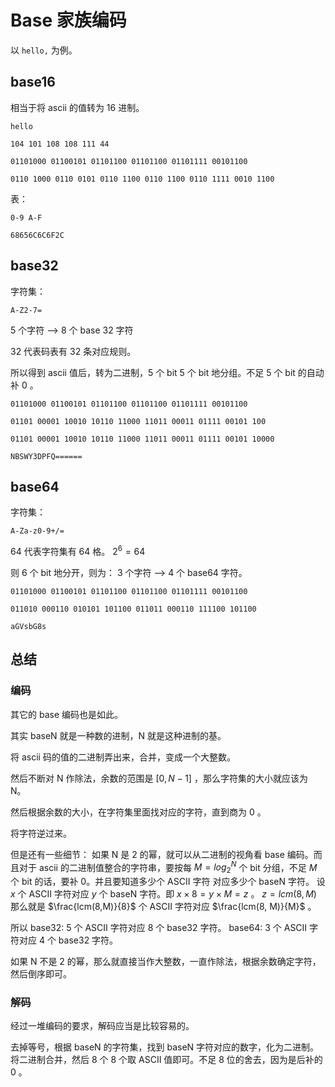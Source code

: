 # Base 家族编码

以 `hello,` 为例。
## base16

相当于将 ascii 的值转为 16 进制。

```
hello
```

```
104 101 108 108 111 44 
```

```
01101000 01100101 01101100 01101100 01101111 00101100
```

```
0110 1000 0110 0101 0110 1100 0110 1100 0110 1111 0010 1100
```

表：
```
0-9 A-F
```

```
68656C6C6F2C
```

## base32

字符集：
```
A-Z2-7=
```

5 个字符 --> 8 个 base 32 字符

32 代表码表有 32 条对应规则。

所以得到 ascii 值后，转为二进制，5 个 bit 5 个 bit 地分组。不足 5 个 bit 的自动补 0 。

```
01101000 01100101 01101100 01101100 01101111 00101100
```

```
01101 00001 10010 10110 11000 11011 00011 01111 00101 100
```

```
01101 00001 10010 10110 11000 11011 00011 01111 00101 10000 
```

```
NBSWY3DPFQ======
```

## base64

字符集：
```
A-Za-z0-9+/=
```

64 代表字符集有 64 格。
$2^{6} = 64$ 

则 6 个 bit 地分开，则为：
3 个字符 --> 4 个 base64 字符。

```
01101000 01100101 01101100 01101100 01101111 00101100
```

```
011010 000110 010101 101100 011011 000110 111100 101100
```

```
aGVsbG8s
```

## 总结
### 编码
其它的 base 编码也是如此。

其实 baseN 就是一种数的进制，N 就是这种进制的基。

将 ascii 码的值的二进制弄出来，合并，变成一个大整数。

然后不断对 N 作除法，余数的范围是 $[0, N-1]$ ，那么字符集的大小就应该为 N。

然后根据余数的大小，在字符集里面找对应的字符，直到商为 0 。

将字符逆过来。

但是还有一些细节：
如果 N 是 2 的幂，就可以从二进制的视角看 base 编码。而且对于 ascii 的二进制值整合的字符串，要按每 $M=log_2^N$ 个 bit 分组，不足 $M$ 个 bit 的话，要补 0。并且要知道多少个 ASCII 字符 对应多少个 baseN 字符。
设 $x$ 个 ASCII 字符对应 $y$ 个 baseN 字符。即 $x \times 8 = y \times M = z$ 。
$z=lcm(8, M)$
那么就是 $\frac{lcm(8,M)}{8}$ 个 ASCII 字符对应 $\frac{lcm(8, M)}{M}$ 。 

所以 
base32: 5 个 ASCII 字符对应 8 个 base32 字符。
base64: 3 个 ASCII 字符对应 4 个 base32 字符。

如果 N 不是 2 的幂，那么就直接当作大整数，一直作除法，根据余数确定字符，然后倒序即可。
### 解码

经过一堆编码的要求，解码应当是比较容易的。

去掉等号，根据 baseN 的字符集，找到 baseN 字符对应的数字，化为二进制。将二进制合并，然后 8 个 8 个取 ASCII 值即可。不足 8 位的舍去，因为是后补的 0 。